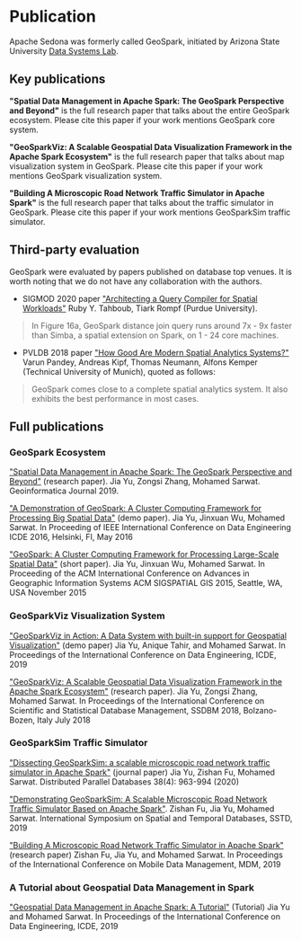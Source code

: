 # Publication

Apache Sedona was formerly called GeoSpark, initiated by Arizona State University [Data Systems Lab](https://www.datasyslab.net/).

## Key publications

**"Spatial Data Management in Apache Spark: The
GeoSpark Perspective and Beyond"** is the full research paper that talks about the entire GeoSpark ecosystem. Please cite this paper if your work mentions GeoSpark core system.

**"GeoSparkViz: A Scalable Geospatial Data Visualization Framework in the Apache Spark Ecosystem"** is the full research paper that talks about map visualization system in GeoSpark. Please cite this paper if your work mentions GeoSpark visualization system.

**"Building A Microscopic Road Network Traffic Simulator in Apache Spark"** is the full research paper that talks about the traffic simulator in GeoSpark. Please cite this paper if your work mentions GeoSparkSim traffic simulator.

## Third-party evaluation

GeoSpark were evaluated by papers published on database top venues. It is worth noting that we do not have any collaboration with the authors.

* SIGMOD 2020 paper ["Architecting a Query Compiler for Spatial Workloads"](https://dl.acm.org/doi/abs/10.1145/3318464.3389701) Ruby Y. Tahboub, Tiark  Rompf (Purdue University).
> In Figure 16a, GeoSpark distance join query runs around 7x - 9x faster than Simba, a spatial extension on Spark, on 1 - 24 core machines.
* PVLDB 2018 paper ["How Good Are Modern Spatial Analytics Systems?"](http://www.vldb.org/pvldb/vol11/p1661-pandey.pdf) Varun Pandey, Andreas Kipf, Thomas Neumann, Alfons Kemper (Technical University of Munich), quoted as follows:
> GeoSpark comes close to a complete spatial analytics system. It also exhibits the best performance in most cases.

## Full publications

### GeoSpark Ecosystem

["Spatial Data Management in Apache Spark: The
GeoSpark Perspective and Beyond"](https://jiayuasu.github.io/files/paper/GeoSpark_Geoinformatica_2018.pdf) (research paper). Jia Yu, Zongsi Zhang, Mohamed Sarwat. Geoinformatica Journal 2019.

 ["A Demonstration of GeoSpark: A Cluster Computing Framework for Processing Big Spatial Data"](https://jiayuasu.github.io/files/paper/GeoSpark_DemoPaper.pdf) (demo paper). Jia Yu, Jinxuan Wu, Mohamed Sarwat. In Proceeding of IEEE International Conference on Data Engineering ICDE 2016, Helsinki, FI, May 2016

 ["GeoSpark: A Cluster Computing Framework for Processing Large-Scale Spatial Data"](https://jiayuasu.github.io/files/paper/GeoSpark_ShortPaper.pdf) (short paper). Jia Yu, Jinxuan Wu, Mohamed Sarwat. In Proceeding of the ACM International Conference on Advances in Geographic Information Systems ACM SIGSPATIAL GIS 2015, Seattle, WA, USA November 2015

### GeoSparkViz Visualization System

["GeoSparkViz in Action: A Data System with built-in support for Geospatial Visualization"](https://jiayuasu.github.io/files/paper/geosparkviz-icde2019-demo.pdf) (demo paper) Jia Yu, Anique Tahir, and Mohamed Sarwat. In Proceedings of the International Conference on Data Engineering, ICDE, 2019

["GeoSparkViz: A Scalable Geospatial Data Visualization Framework in the Apache Spark Ecosystem"](https://jiayuasu.github.io/files/paper/geosparkviz-ssdbm-2018.pdf) (research paper). Jia Yu, Zongsi Zhang, Mohamed Sarwat. In Proceedings of the International Conference on Scientific and Statistical Database Management, SSDBM 2018, Bolzano-Bozen, Italy July 2018

### GeoSparkSim Traffic Simulator

["Dissecting GeoSparkSim: a scalable microscopic road network traffic simulator in Apache Spark"](https://link.springer.com/article/10.1007/s10619-020-07306-x) (journal paper) Jia Yu, Zishan Fu, Mohamed Sarwat. Distributed Parallel Databases 38(4): 963-994 (2020)

["Demonstrating GeoSparkSim: A Scalable Microscopic Road Network Traffic Simulator Based on Apache Spark"](https://jiayuasu.github.io/files/paper/geosparksim_sstd2019_demopaper.pdf). Zishan Fu, Jia Yu, Mohamed Sarwat. International Symposium on Spatial and Temporal Databases, SSTD, 2019

["Building A Microscopic Road Network Traffic Simulator in Apache Spark"](https://jiayuasu.github.io/files/paper/geosparksim_mdm2019_fullpaper.pdf) (research paper) Zishan Fu, Jia Yu, and Mohamed Sarwat. In Proceedings of the International Conference on Mobile Data Management, MDM, 2019

### A Tutorial about Geospatial Data Management in Spark

["Geospatial Data Management in Apache Spark: A Tutorial"](https://jiayuasu.github.io/files/talk/jia-icde19-tutorial.pdf) (Tutorial) Jia Yu and Mohamed Sarwat.  In Proceedings of the International Conference on Data Engineering, ICDE, 2019
